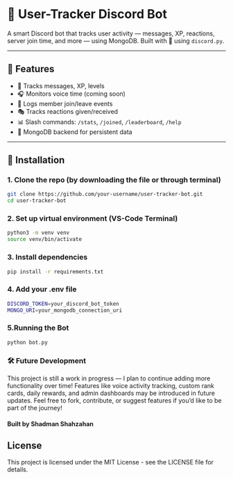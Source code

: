 # 🧠 User-Tracker Discord Bot

A smart Discord bot that tracks user activity — messages, XP, reactions, server join time, and more — using MongoDB. Built with 💜 using `discord.py`.

---

## 🚀 Features

- 🎯 Tracks messages, XP, levels
- 🎧 Monitors voice time (coming soon)
- 🤝 Logs member join/leave events
- 🎭 Tracks reactions given/received
- 📊 Slash commands: `/stats`, `/joined`, `/leaderboard`, `/help`
- 🧠 MongoDB backend for persistent data

---

## 🔧 Installation

### 1. Clone the repo (by downloading the file or through terminal)
```bash
git clone https://github.com/your-username/user-tracker-bot.git
cd user-tracker-bot
```
### 2. Set up virtual environment (VS-Code Terminal)
```bash
python3 -m venv venv
source venv/bin/activate
```

### 3. Install dependencies
```bash
pip install -r requirements.txt
```

### 4. Add your .env file
```bash
DISCORD_TOKEN=your_discord_bot_token
MONGO_URI=your_mongodb_connection_uri
```

### 5.Running the Bot
```bash
python bot.py
```

### 🛠 Future Development
This project is still a work in progress — I plan to continue adding more functionality over time! Features like voice activity tracking, custom rank cards, daily rewards, and admin dashboards may be introduced in future updates. Feel free to fork, contribute, or suggest features if you’d like to be part of the journey!

#### Built by Shadman Shahzahan

## License

This project is licensed under the MIT License - see the LICENSE file for details.




